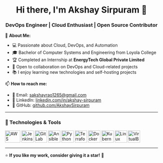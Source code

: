 <h1 align="center">Hi there, I'm Akshay Sirpuram 👋</h1>  
<h3 align="center">DevOps Engineer | Cloud Enthusiast | Open Source Contributor</h3>  

🔭 **About Me:**  
- 💻 Passionate about Cloud, DevOps, and Automation  
- 🎓 Bachelor of Computer Systems and Engineering from Loyola College  
- 🏆 Completed an Internship at **EnergyTech Global Private Limited**  
- 🚀 Open to collaboration on DevOps and Cloud-related projects  
- 📚 I enjoy learning new technologies and self-hosting projects  

📫 **How to reach me:**  
- 📩 Email: [sakshayrao1265@gmail.com](mailto:sakshayrao1265@gmail.com)  
- 💼 LinkedIn: [linkedin.com/in/akshay-sirpuram](https://linkedin.com/in/akshay-sirpuram)  
- 🐙 GitHub: [github.com/AkshaySirpuram](https://github.com/AkshaySirpuram)  

---

### 🚀 Technologies & Tools  


<p align="left">
  <img src="https://upload.wikimedia.org/wikipedia/commons/9/93/Amazon_Web_Services_Logo.svg" alt="AWS" width="50" height="40"/>  
  <img src="https://cdn.jsdelivr.net/gh/devicons/devicon/icons/jenkins/jenkins-original.svg" alt="Jenkins" width="40" height="40"/>  
  <img src="https://cdn.jsdelivr.net/gh/devicons/devicon/icons/gitlab/gitlab-original.svg" alt="GitLab" width="40" height="40"/>  
  <img src="https://cdn.jsdelivr.net/gh/devicons/devicon/icons/ansible/ansible-original.svg" alt="Ansible" width="40" height="40"/>  
  <img src="https://cdn.jsdelivr.net/gh/devicons/devicon/icons/python/python-original.svg" alt="Python" width="40" height="40"/>  
  <img src="https://cdn.jsdelivr.net/gh/devicons/devicon/icons/terraform/terraform-original.svg" alt="Terraform" width="40" height="40"/>  
  <img src="https://cdn.jsdelivr.net/gh/devicons/devicon/icons/docker/docker-original.svg" alt="Docker" width="40" height="40"/>  
  <img src="https://cdn.jsdelivr.net/gh/devicons/devicon/icons/kubernetes/kubernetes-plain.svg" alt="Kubernetes" width="40" height="40"/>  
  <img src="https://cdn.jsdelivr.net/gh/devicons/devicon/icons/linux/linux-original.svg" alt="Linux" width="40" height="40"/>  
  <img src="https://upload.wikimedia.org/wikipedia/commons/d/d5/Virtualbox_logo.png" alt="VirtualBox" width="40" height="40"/>  
</p>




---


⭐ **If you like my work, consider giving it a star!** 🌟  

